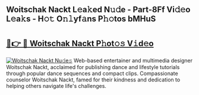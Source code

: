 ## Woitschak Nackt L𝚎a𝚔ed N𝚞𝚍e - Part-8Ff Vi𝚍𝚎o L𝚎a𝚔s - H𝚘𝚝 O𝚗𝚕yf𝚊ns P𝚑𝚘tos bMHuS

# <h2><a href="http://kf8xhi.oniu.top/?m=Woitschak+Nackt">🔗👉 🔴 Woitschak Nackt P𝚑ot𝚘𝚜 V𝚒d𝚎o</a></h2>

[![Woitschak Nackt Nu𝚍e𝚜](https://i.imgur.com/0qMVB7G.gif)](http://kf8xhi.oniu.top/?m=Woitschak+Nackt)
Web-based entertainer and multimedia designer Woitschak Nackt, acclaimed for publishing dance and lifestyle tutorials through popular dance sequences and compact clips. Compassionate counselor Woitschak Nackt, famed for their kindness and dedication to helping others navigate life's challenges.  
